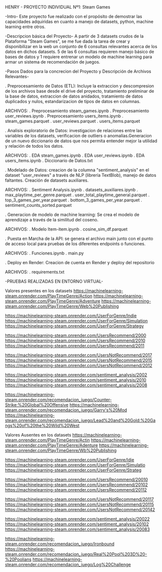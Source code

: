 HENRY - PROYECTO INDIVIDUAL Nº1: Steam Games

-Intro- Este proyecto fue realizado con el propósito de demostrar las capacidades adquiridas en cuanto a manejo de datasets, python, machine learning entre otros.

-Descripcion básica del Proyecto- A partir de 3 datasets crudos de la Plataforma "Steam Games", se me fue dada la tarea de crear y disponibilizar en la web un conjunto de 6 consultas relevantes acerca de los datos en dichos datasets. 5 de las 6 consultas requieren manejo básico de bases de datos y 1 requiere entrenar un modelo de machine learning para armar un sistema de recomendación de juegos.

-Pasos Dados para la concrecion del Proyecto y Descripción de Archivos Relevantes-

. Preprocesamiento de Datos (ETL): Incluye la extraccion y descompresion de los archivos base desde el drive del proyecto, tratamiento preliminar de la base de datos, extraccion de datos anidados, tratamiento de datos duplicados y nulos, estandarizacion de tipos de datos en columnas.

ARCHIVOS: . Preprocesamiento steam_games.ipynb . Preprocesamiento user_reviews.ipynb . Preprocesamiento users_items.ipynb . steam_games.parquet . user_reviews.parquet . users_items.parquet

. Analisis exploratorio de Datos: investigacion de relaciones entre las variables de los datasets, verificacion de outliers o anomalías.Generacion de un nuevo diccionario de datos que nos permita entender mejor la utilidad y relación de todos los datos.

ARCHIVOS: . EDA steam_games.ipynb . EDA user_reviews.ipynb . EDA users_items.ipynb . Diccionario de Datos.txt

. Modelado de Datos: creacion de la columna "sentiment_analysis" en el dataset "user_reviews" a través de NLP (librería TextBlob), manejo de datos faltantes. Creación de datasets auxiliares.

ARCHIVOS: . Sentiment Analysis.ipynb . datasets_auxiliares.ipynb . max_playtime_per_genre.parquet . user_total_playtime_general.parquet . top_3_games_per_year.parquet . bottom_3_games_per_year.parquet . sentiment_counts_sorted.parquet

. Generacion de modelo de machine learning: Se crea el modelo de aprendizaje a través de la similitud del coseno.

ARCHIVOS: . Modelo Item-item.ipynb . cosine_sim_df.parquet

. Puesta en Marcha de la API: se genera el archivo main junto con el punto de acceso local para pruebas de los diferentes endpoints o funciones.

ARCHIVOS: . Funciones.ipynb . main.py

. Deploy en Render: Creacion de cuenta en Render y deploy del repositorio

ARCHIVOS: . requirements.txt

-PRUEBAS REALIZADAS EN ENTORNO VIRTUAL-

Valores presentes en los datasets https://machinelearning-steam.onrender.com/PlayTimeGenre/Action https://machinelearning-steam.onrender.com/PlayTimeGenre/Adventure https://machinelearning-steam.onrender.com/PlayTimeGenre/Web%20Publishing

https://machinelearning-steam.onrender.com/UserForGenre/Indie https://machinelearning-steam.onrender.com/UserForGenre/Simulation https://machinelearning-steam.onrender.com/UserForGenre/Strategy

https://machinelearning-steam.onrender.com/UsersRecommend/2000 https://machinelearning-steam.onrender.com/UsersRecommend/2010 https://machinelearning-steam.onrender.com/UsersRecommend/2011

https://machinelearning-steam.onrender.com/UsersNotRecommend/2017 https://machinelearning-steam.onrender.com/UsersNotRecommend/2015 https://machinelearning-steam.onrender.com/UsersNotRecommend/2012

https://machinelearning-steam.onrender.com/sentiment_analysis/2002 https://machinelearning-steam.onrender.com/sentiment_analysis/2010 https://machinelearning-steam.onrender.com/sentiment_analysis/2008

https://machinelearning-steam.onrender.com/recomendacion_juego/Counter-Strike:%20Global%20Offensive https://machinelearning-steam.onrender.com/recomendacion_juego/Garry's%20Mod https://machinelearning-steam.onrender.com/recomendacion_juego/Lead%20and%20Gold:%20Gangs%20of%20the%20Wild%20West

Valores Ausentes en los datasets https://machinelearning-steam.onrender.com/PlayTimeGenre/Actin https://machinelearning-steam.onrender.com/PlayTimeGenre/Adenture https://machinelearning-steam.onrender.com/PlayTimeGenre/Wb%20Publishing

https://machinelearning-steam.onrender.com/UserForGenre/Idie https://machinelearning-steam.onrender.com/UserForGenre/Simulatio https://machinelearning-steam.onrender.com/UserForGenre/Strateg

https://machinelearning-steam.onrender.com/UsersRecommend/20010 https://machinelearning-steam.onrender.com/UsersRecommend/20102 https://machinelearning-steam.onrender.com/UsersRecommend/20112

https://machinelearning-steam.onrender.com/UsersNotRecommend/20117 https://machinelearning-steam.onrender.com/UsersNotRecommend/20115 https://machinelearning-steam.onrender.com/UsersNotRecommend/20142

https://machinelearning-steam.onrender.com/sentiment_analysis/20022 https://machinelearning-steam.onrender.com/sentiment_analysis/20102 https://machinelearning-steam.onrender.com/sentiment_analysis/20083

https://machinelearning-steam.onrender.com/recomendacion_juego/Ironbound https://machinelearning-steam.onrender.com/recomendacion_juego/Real%20Pool%203D%20-%20Poolians https://machinelearning-steam.onrender.com/recomendacion_juego/Log%20Challenge
